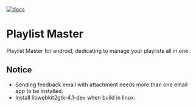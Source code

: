 [![docs](https://github.com/loph3xertoi/playlist_master_android/actions/workflows/docs.yml/badge.svg)](https://www.loph.tk/playlist_master_android/)
# Playlist Master

Playlist Master for android, dedicating to manage your playlists all in one.

## Notice
- Sending feedback email with attachment needs more than one email app to be installed.
- Install libwebkit2gtk-4.1-dev when build in linux.

